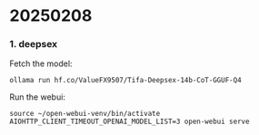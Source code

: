 # 20250208
### 1. deepsex
Fetch the model:    

```
ollama run hf.co/ValueFX9507/Tifa-Deepsex-14b-CoT-GGUF-Q4
```
Run the webui:     

```
source ~/open-webui-venv/bin/activate
AIOHTTP_CLIENT_TIMEOUT_OPENAI_MODEL_LIST=3 open-webui serve
```
